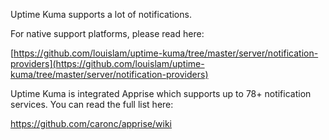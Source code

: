 Uptime Kuma supports a lot of notifications.

For native support platforms, please read here:

[https://github.com/louislam/uptime-kuma/tree/master/server/notification-providers](https://github.com/louislam/uptime-kuma/tree/master/server/notification-providers)

Uptime Kuma is integrated Apprise which supports up to 78+ notification services. You can read the full list here:

https://github.com/caronc/apprise/wiki
